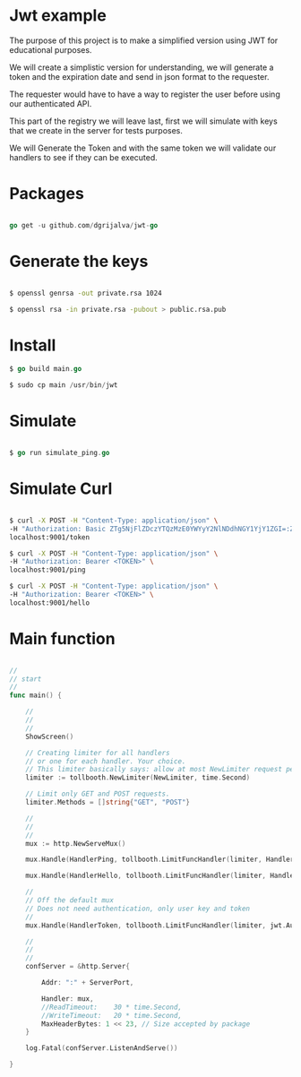 # Jwt example

The purpose of this project is to make a simplified version using JWT for educational purposes.

We will create a simplistic version for understanding, we will generate a token and the expiration date and send in json format to the requester.

The requester would have to have a way to register the user before using our authenticated API.

This part of the registry we will leave last, first we will simulate with keys that we create in the server for tests purposes.

We will Generate the Token and with the same token we will validate our handlers to see if they can be executed.

# Packages

```go

go get -u github.com/dgrijalva/jwt-go

```

# Generate the keys

```sh

$ openssl genrsa -out private.rsa 1024

$ openssl rsa -in private.rsa -pubout > public.rsa.pub

```

# Install

```go
$ go build main.go

$ sudo cp main /usr/bin/jwt

```

# Simulate 

```go

$ go run simulate_ping.go

```

# Simulate Curl

```sh

$ curl -X POST -H "Content-Type: application/json" \
-H "Authorization: Basic ZTg5NjFlZDczYTQzMzE0YWYyY2NlNDdhNGY1YjY1ZGI=:ZGExMjRhMDAwNTE1MDUyYzFlNWJjNmU0NzQ4Yzc3ZTU=" \
localhost:9001/token

$ curl -X POST -H "Content-Type: application/json" \
-H "Authorization: Bearer <TOKEN>" \
localhost:9001/ping

$ curl -X POST -H "Content-Type: application/json" \
-H "Authorization: Bearer <TOKEN>" \
localhost:9001/hello

```

# Main function

```go

//
// start
//
func main() {

	//
	//
	//
	ShowScreen()

	// Creating limiter for all handlers
	// or one for each handler. Your choice.
	// This limiter basically says: allow at most NewLimiter request per 1 second.
	limiter := tollbooth.NewLimiter(NewLimiter, time.Second)

	// Limit only GET and POST requests.
	limiter.Methods = []string{"GET", "POST"}

	//
	//
	//
	mux := http.NewServeMux()

	mux.Handle(HandlerPing, tollbooth.LimitFuncHandler(limiter, HandlerFuncAuth(jwt.HandlerValidate, Ping)))

	mux.Handle(HandlerHello, tollbooth.LimitFuncHandler(limiter, HandlerFuncAuth(jwt.HandlerValidate, Hello)))

	//
	// Off the default mux
	// Does not need authentication, only user key and token
	//
	mux.Handle(HandlerToken, tollbooth.LimitFuncHandler(limiter, jwt.AuthBasic))

	//
	//
	//
	confServer = &http.Server{

		Addr: ":" + ServerPort,

		Handler: mux,
		//ReadTimeout:    30 * time.Second,
		//WriteTimeout:   20 * time.Second,
		MaxHeaderBytes: 1 << 23, // Size accepted by package
	}

	log.Fatal(confServer.ListenAndServe())

}

```